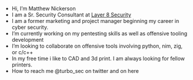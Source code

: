 - Hi, I’m Matthew Nickerson
- I am a Sr. Security Consultant at [Layer 8 Security](https://www.layer8security.com)
- I am a former marketing and project manager beginning my career in cyber security.
- I’m currently working on my pentesting skills as well as offensive tooling development
- I’m looking to collaborate on offensive tools involving python, nim, zig, or c/c++
- In my free time i like to CAD and 3d print. I am always looking for fellow printers.
- How to reach me @turbo_sec on twitter and on here

<!---
mwnickerson/mwnickerson is a ✨ special ✨ repository because its `README.md` (this file) appears on your GitHub profile.
You can click the Preview link to take a look at your changes.
--->

